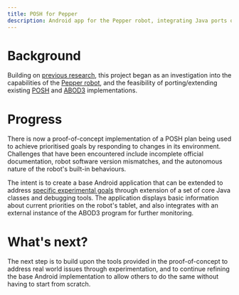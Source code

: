 ```yaml
---
title: POSH for Pepper
description: Android app for the Pepper robot, integrating Java ports of POSH and ABOD3
---
```


# Background

Building on [previous research](http://www.cs.bath.ac.uk/ai/AmonI-sw.html), this project began as an investigation into the capabilities of the [Pepper robot](https://www.softbankrobotics.com/emea/en/pepper), and the feasibility of porting/extending existing [POSH](http://www.cs.bath.ac.uk/~jjb/web/posh.html) and [ABOD3](https://github.com/RecklessCoding/ABOD3) implementations.

# Progress

There is now a proof-of-concept implementation of a POSH plan being used to achieve prioritised goals by responding to changes in its environment. Challenges that have been encountered include incomplete official documentation, robot software version mismatches, and the autonomous nature of the robot's built-in behaviours.

The intent is to create a base Android application that can be extended to address [specific experimental goals](https://www.bath.ac.uk/announcements/humanoid-robot-tests-to-explore-ai-ethics/) through extension of a set of core Java classes and debugging tools. The application displays basic information about current priorities on the robot's tablet, and also integrates with an external instance of the ABOD3 program for further monitoring.

# What's next?

The next step is to build upon the tools provided in the proof-of-concept to address real world issues through experimentation, and to continue refining the base Android implementation to allow others to do the same without having to start from scratch.

